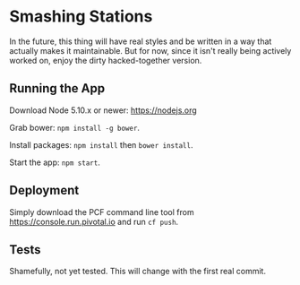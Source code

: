 # Smashing Stations
In the future, this thing will have real styles and be written in a way that
actually makes it maintainable. But for now, since it isn't really being
actively worked on, enjoy the dirty hacked-together version.

## Running the App
Download Node 5.10.x or newer: https://nodejs.org

Grab bower: `npm install -g bower`.

Install packages: `npm install` then `bower install`.

Start the app: `npm start`.

## Deployment
Simply download the PCF command line tool from https://console.run.pivotal.io and run `cf push`.

## Tests
Shamefully, not yet tested. This will change with the first real commit.
